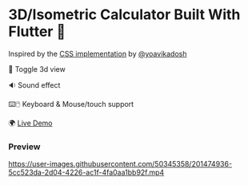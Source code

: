 # 3D/Isometric Calculator Built With Flutter 💙

Inspired by the [CSS implementation](https://codepen.io/ykadosh/pen/bGKgxbe) by [@yoavikadosh](https://twitter.com/yoavikadosh/status/1590381416545910785)

🔄 Toggle 3d view

🔉 Sound effect

⌨️🖱️ Keyboard & Mouse/touch support

🌍 [Live Demo](https://flutter-3d-calculator.roaakdm.com/)

### Preview


https://user-images.githubusercontent.com/50345358/201474936-5cc523da-2d04-4226-ac1f-4fa0aa1bb92f.mp4

